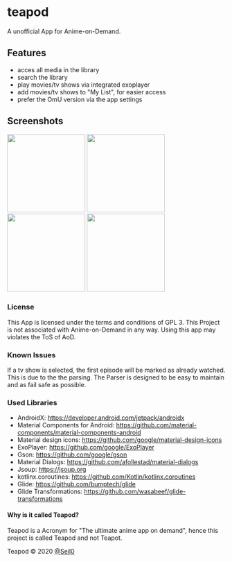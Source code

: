 # teapod

A unofficial App for Anime-on-Demand.

## Features
* acces all media in the library
* search the library
* play movies/tv shows via integrated exoplayer
* add movies/tv shows to "My List", for easier access
* prefer the OmU version via the app settings

## Screenshots
[<img src="https://www.mosad.xyz/images/Teapod/Teapod_Home.webp" width=180>](https://www.mosad.xyz/images/Teapod/Teapod_Home.webp)
[<img src="https://www.mosad.xyz/images/Teapod/Teapod_Library.webp" width=180>](https://www.mosad.xyz/images/Teapod/Teapod_Library.webp)
[<img src="https://www.mosad.xyz/images/Teapod/Teapod_Media.webp" width=180>](https://www.mosad.xyz/images/Teapod/Teapod_Media.webp)
[<img src="https://www.mosad.xyz/images/Teapod/Teapod_Search.webp" width=180>](https://www.mosad.xyz/images/Teapod/Teapod_Search.webp)

### License
This App is licensed under the terms and conditions of GPL 3. This Project is not associated with Anime-on-Demand in any way. Using this app may violates the ToS of AoD.

### Known Issues
If a tv show is selected, the first episode will be marked as already watched. This is due to the the parsing. The Parser is designed to be easy to maintain and as fail safe as possible.

### Used Libraries
* AndroidX: https://developer.android.com/jetpack/androidx
* Material Components for Android: https://github.com/material-components/material-components-android
* Material design icons: https://github.com/google/material-design-icons
* ExoPlayer: https://github.com/google/ExoPlayer
* Gson: https://github.com/google/gson
* Material Dialogs: https://github.com/afollestad/material-dialogs
* Jsoup: https://jsoup.org
* kotlinx.coroutines: https://github.com/Kotlin/kotlinx.coroutines
* Glide: https://github.com/bumptech/glide
* Glide Transformations: https://github.com/wasabeef/glide-transformations

#### Why is it called Teapod?
Teapod is a Acronym for "The ultimate anime app on demand", hence this project is called Teapod and not Teapot.

Teapod © 2020 [@Seil0](https://git.mosad.xyz/Seil0)
